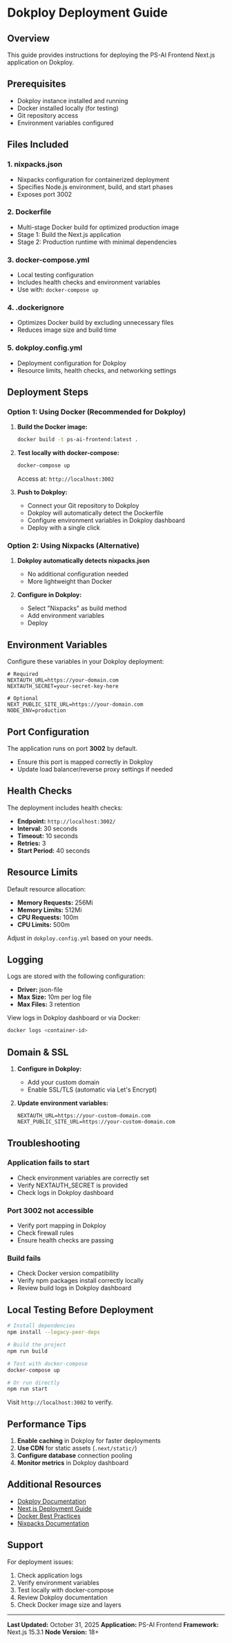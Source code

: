 # Dokploy Deployment Guide

## Overview
This guide provides instructions for deploying the PS-AI Frontend Next.js application on Dokploy.

## Prerequisites
- Dokploy instance installed and running
- Docker installed locally (for testing)
- Git repository access
- Environment variables configured

## Files Included

### 1. **nixpacks.json**
- Nixpacks configuration for containerized deployment
- Specifies Node.js environment, build, and start phases
- Exposes port 3002

### 2. **Dockerfile**
- Multi-stage Docker build for optimized production image
- Stage 1: Build the Next.js application
- Stage 2: Production runtime with minimal dependencies

### 3. **docker-compose.yml**
- Local testing configuration
- Includes health checks and environment variables
- Use with: `docker-compose up`

### 4. **.dockerignore**
- Optimizes Docker build by excluding unnecessary files
- Reduces image size and build time

### 5. **dokploy.config.yml**
- Deployment configuration for Dokploy
- Resource limits, health checks, and networking settings

## Deployment Steps

### Option 1: Using Docker (Recommended for Dokploy)

1. **Build the Docker image:**
   ```bash
   docker build -t ps-ai-frontend:latest .
   ```

2. **Test locally with docker-compose:**
   ```bash
   docker-compose up
   ```
   Access at: `http://localhost:3002`

3. **Push to Dokploy:**
   - Connect your Git repository to Dokploy
   - Dokploy will automatically detect the Dockerfile
   - Configure environment variables in Dokploy dashboard
   - Deploy with a single click

### Option 2: Using Nixpacks (Alternative)

1. **Dokploy automatically detects nixpacks.json**
   - No additional configuration needed
   - More lightweight than Docker

2. **Configure in Dokploy:**
   - Select "Nixpacks" as build method
   - Add environment variables
   - Deploy

## Environment Variables

Configure these variables in your Dokploy deployment:

```env
# Required
NEXTAUTH_URL=https://your-domain.com
NEXTAUTH_SECRET=your-secret-key-here

# Optional
NEXT_PUBLIC_SITE_URL=https://your-domain.com
NODE_ENV=production
```

## Port Configuration

The application runs on port **3002** by default.
- Ensure this port is mapped correctly in Dokploy
- Update load balancer/reverse proxy settings if needed

## Health Checks

The deployment includes health checks:
- **Endpoint:** `http://localhost:3002/`
- **Interval:** 30 seconds
- **Timeout:** 10 seconds
- **Retries:** 3
- **Start Period:** 40 seconds

## Resource Limits

Default resource allocation:
- **Memory Requests:** 256Mi
- **Memory Limits:** 512Mi
- **CPU Requests:** 100m
- **CPU Limits:** 500m

Adjust in `dokploy.config.yml` based on your needs.

## Logging

Logs are stored with the following configuration:
- **Driver:** json-file
- **Max Size:** 10m per log file
- **Max Files:** 3 retention

View logs in Dokploy dashboard or via Docker:
```bash
docker logs <container-id>
```

## Domain & SSL

1. **Configure in Dokploy:**
   - Add your custom domain
   - Enable SSL/TLS (automatic via Let's Encrypt)

2. **Update environment variables:**
   ```env
   NEXTAUTH_URL=https://your-custom-domain.com
   NEXT_PUBLIC_SITE_URL=https://your-custom-domain.com
   ```

## Troubleshooting

### Application fails to start
- Check environment variables are correctly set
- Verify NEXTAUTH_SECRET is provided
- Check logs in Dokploy dashboard

### Port 3002 not accessible
- Verify port mapping in Dokploy
- Check firewall rules
- Ensure health checks are passing

### Build fails
- Check Docker version compatibility
- Verify npm packages install correctly locally
- Review build logs in Dokploy dashboard

## Local Testing Before Deployment

```bash
# Install dependencies
npm install --legacy-peer-deps

# Build the project
npm run build

# Test with docker-compose
docker-compose up

# Or run directly
npm run start
```

Visit `http://localhost:3002` to verify.

## Performance Tips

1. **Enable caching** in Dokploy for faster deployments
2. **Use CDN** for static assets (`.next/static/`)
3. **Configure database** connection pooling
4. **Monitor metrics** in Dokploy dashboard

## Additional Resources

- [Dokploy Documentation](https://dokploy.com)
- [Next.js Deployment Guide](https://nextjs.org/docs/deployment)
- [Docker Best Practices](https://docs.docker.com/develop/dev-best-practices/)
- [Nixpacks Documentation](https://nixpacks.com)

## Support

For deployment issues:
1. Check application logs
2. Verify environment variables
3. Test locally with docker-compose
4. Review Dokploy documentation
5. Check Docker image size and layers

---

**Last Updated:** October 31, 2025
**Application:** PS-AI Frontend
**Framework:** Next.js 15.3.1
**Node Version:** 18+
